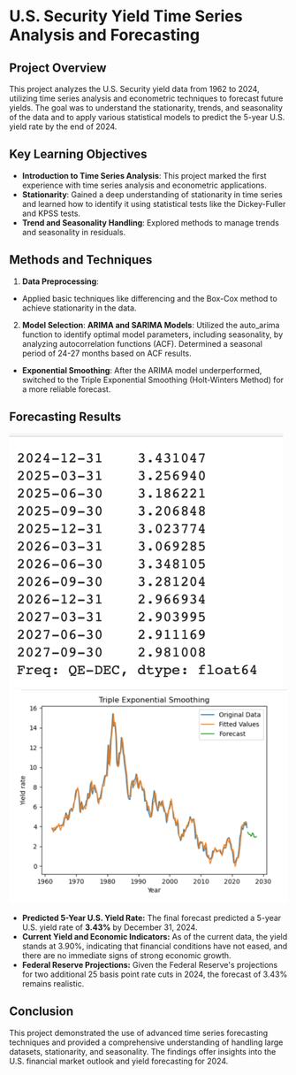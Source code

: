 # U.S. Security Yield Time Series Analysis and Forecasting



## Project Overview

This project analyzes the U.S. Security yield data from 1962 to 2024, utilizing time series analysis and econometric techniques to forecast future yields. The goal was to understand the stationarity, trends, and seasonality of the data and to apply various statistical models to predict the 5-year U.S. yield rate by the end of 2024.

## Key Learning Objectives
+ **Introduction to Time Series Analysis**: This project marked the first experience with time series analysis and econometric applications.
+ **Stationarity**: Gained a deep understanding of stationarity in time series and learned how to identify it using statistical tests like the Dickey-Fuller and KPSS tests.
+ **Trend and Seasonality Handling**: Explored methods to manage trends and seasonality in residuals.

## Methods and Techniques
1. **Data Preprocessing**:
+ Applied basic techniques like differencing and the Box-Cox method to achieve stationarity in the data.
2. **Model Selection**:
**ARIMA and SARIMA Models**: 
Utilized the auto_arima function to identify optimal model parameters, including seasonality, by analyzing autocorrelation functions (ACF). Determined a seasonal period of 24-27 months based on ACF results.
+ **Exponential Smoothing**: After the ARIMA model underperformed, switched to the Triple Exponential Smoothing (Holt-Winters Method) for a more reliable forecast.

## Forecasting Results
![image_alt](https://github.com/whistlesurprise/US-5Y-Yield-Forecasting/blob/57317568b7bbc448408003ce31132a88bc57d7e7/Screenshot%202024-10-22%20at%2022.59.16.png)
![image_alt](https://github.com/whistlesurprise/US-5Y-Yield-Forecasting/blob/654357e6abbf8558cb327f5348c5db58db467152/Screenshot%202024-10-22%20at%2022.32.05.png)
+ **Predicted 5-Year U.S. Yield Rate:** The final forecast predicted a 5-year U.S. yield rate of **3.43%** by December 31, 2024.
+ **Current Yield and Economic Indicators:** As of the current data, the yield stands at 3.90%, indicating that financial conditions have not eased, and there are no immediate signs of strong economic growth.
+ **Federal Reserve Projections:** Given the Federal Reserve's projections for two additional 25 basis point rate cuts in 2024, the forecast of 3.43% remains realistic.

## Conclusion


This project demonstrated the use of advanced time series forecasting techniques and provided a comprehensive understanding of handling large datasets, stationarity, and seasonality. The findings offer insights into the U.S. financial market outlook and yield forecasting for 2024.


